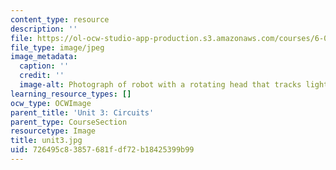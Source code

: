 ```yaml
---
content_type: resource
description: ''
file: https://ol-ocw-studio-app-production.s3.amazonaws.com/courses/6-01sc-introduction-to-electrical-engineering-and-computer-science-i-spring-2011/726495c83857681fdf72b18425399b99_unit3.jpg
file_type: image/jpeg
image_metadata:
  caption: ''
  credit: ''
  image-alt: Photograph of robot with a rotating head that tracks light.
learning_resource_types: []
ocw_type: OCWImage
parent_title: 'Unit 3: Circuits'
parent_type: CourseSection
resourcetype: Image
title: unit3.jpg
uid: 726495c8-3857-681f-df72-b18425399b99
---
```


